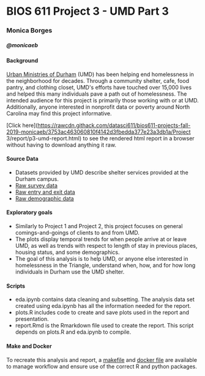 # BIOS 611 Project 3 - UMD Part 3
### Monica Borges 
##### @monicaeb

#### Background
[Urban Ministries of Durham](http://umdurham.org/) (UMD) has been helping end homelessness in the neighborhood for decades. Through a community shelter, cafe, food pantry, and clothing closet, UMD's efforts have touched over 15,000 lives and helped this many individuals pave a path out of homelessness. 
The intended audience for this project is primarily those working with or at UMD. Additionally, anyone interested in nonprofit data or poverty around North Carolina may find this project informative.

[Click here](https://rawcdn.githack.com/datasci611/bios611-projects-fall-2019-monicaeb/3753ac463060810f4142d3fbedda377e23a3db1a/Project 3/report/p3-umd-report.html) to see the rendered html report in a browser without having to download anything it raw.

#### Source Data
* Datasets provided by UMD describe shelter services provided at the Durham campus. 
* [Raw survey data](https://raw.githubusercontent.com/biodatascience/datasci611/gh-pages/data/project2_2019/EE_UDES_191102.tsv)
* [Raw entry and exit data](https://raw.githubusercontent.com/biodatascience/datasci611/gh-pages/data/project2_2019/ENTRY_EXIT_191102.tsv)
* [Raw demographic data](https://raw.githubusercontent.com/biodatascience/datasci611/gh-pages/data/project2_2019/CLIENT_191102.tsv)

#### Exploratory goals
* Similarly to Project 1 and Project 2, this project focuses on general comings-and-goings of clients to and from UMD. 
* The plots display temporal trends for when people arrive at or leave UMD, as well as trends with respect to length of stay in previous places, housing status, and some demographics.
* The goal of this analysis is to help UMD, or anyone else interested in homelessness in the Triangle, understand when, how, and for how long individuals in Durham use the UMD shelter.

#### Scripts
* eda.ipynb contains data cleaning and subsetting. The analysis data set created using eda.ipynb has all the information needed for the report.
* plots.R includes code to create and save plots used in the report and presentation.
* report.Rmd is the Rmarkdown file used to create the report. This script depends on plots.R and eda.ipynb to compile.

#### Make and Docker
To recreate this analysis and report, a [makefile](/scripts/makefile) and [docker file](/scripts/dockerfile) are available to manage workflow and ensure use of the correct R and python packages.





